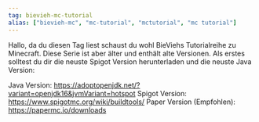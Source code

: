 ```yaml
---
tag: bievieh-mc-tutorial
alias: ["bievieh-mc", "mc-tutorial", "mctutorial", "mc tutorial"]
---
```


Hallo, da du diesen Tag liest schaust du wohl BieViehs Tutorialreihe zu Minecraft.
Diese Serie ist aber älter und enthält alte Versionen.
Als erstes solltest du dir die neuste Spigot Version herunterladen und die neuste Java Version:

Java Version: https://adoptopenjdk.net/?variant=openjdk16&jvmVariant=hotspot
Spigot Version: https://www.spigotmc.org/wiki/buildtools/
Paper Version (Empfohlen): https://papermc.io/downloads
